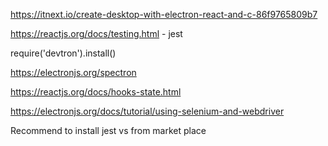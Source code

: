 https://itnext.io/create-desktop-with-electron-react-and-c-86f9765809b7

https://reactjs.org/docs/testing.html - jest

require('devtron').install()

https://electronjs.org/spectron

https://reactjs.org/docs/hooks-state.html

https://electronjs.org/docs/tutorial/using-selenium-and-webdriver

Recommend to install jest vs from market place
